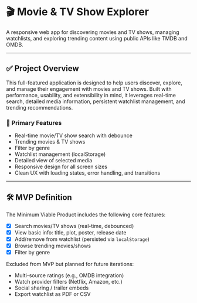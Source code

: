 # 🎬 Movie & TV Show Explorer

A responsive web app for discovering movies and TV shows, managing watchlists, and exploring trending content using public APIs like TMDB and OMDB.

---

## ✅ Project Overview

This full-featured application is designed to help users discover, explore, and manage their engagement with movies and TV shows. Built with performance, usability, and extensibility in mind, it leverages real-time search, detailed media information, persistent watchlist management, and trending recommendations.

### 🔧 Primary Features
- Real-time movie/TV show search with debounce
- Trending movies & TV shows
- Filter by genre
- Watchlist management (localStorage)
- Detailed view of selected media
- Responsive design for all screen sizes
- Clean UX with loading states, error handling, and transitions

---

## 🛠️ MVP Definition

The Minimum Viable Product includes the following core features:
- [x] Search movies/TV shows (real-time, debounced)
- [x] View basic info: title, plot, poster, release date
- [x] Add/remove from watchlist (persisted via `localStorage`)
- [x] Browse trending movies/shows
- [x] Filter by genre

Excluded from MVP but planned for future iterations:
- Multi-source ratings (e.g., OMDB integration)
- Watch provider filters (Netflix, Amazon, etc.)
- Social sharing / trailer embeds
- Export watchlist as PDF or CSV

